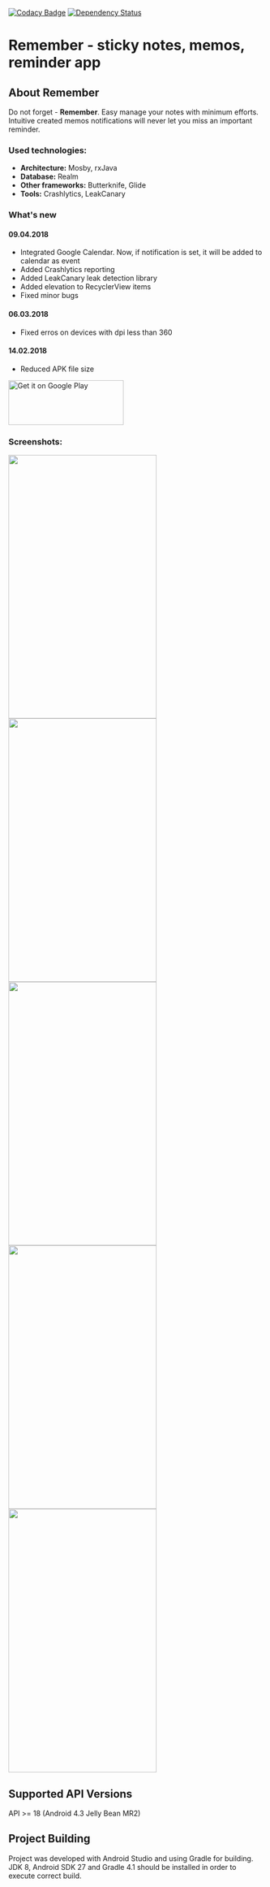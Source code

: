 [![Codacy Badge](https://api.codacy.com/project/badge/Grade/2393717bb70d4d66877eac9582752c0b)](https://www.codacy.com/app/DFedonnikov/Remember?utm_source=github.com&amp;utm_medium=referral&amp;utm_content=DFedonnikov/Remember&amp;utm_campaign=Badge_Grade) [![Dependency Status](https://www.versioneye.com/user/projects/5a8709300fb24f5141a526d7/badge.svg?style=flat-square)](https://www.versioneye.com/user/projects/5a8709300fb24f5141a526d7)
# Remember - sticky notes, memos, reminder app

## About Remember
Do not forget - __Remember__. Easy manage your notes with minimum efforts. Intuitive created memos notifications will never let you miss an important reminder.

### Used technologies:
* __Architecture:__ Mosby, rxJava
* __Database:__ Realm
* __Other frameworks:__ Butterknife, Glide
* __Tools:__ Crashlytics, LeakCanary

### What's new
#### 09.04.2018
* Integrated Google Calendar. Now, if notification is set, it will be added to calendar as event
* Added Crashlytics reporting
* Added LeakCanary leak detection library
* Added elevation to RecyclerView items
* Fixed minor bugs
#### 06.03.2018
* Fixed erros on devices with dpi less than 360
#### 14.02.2018
* Reduced APK file size

[<img alt='Get it on Google Play' src='https://play.google.com/intl/en_us/badges/images/generic/en_badge_web_generic.png' width="227" height="88"/>](http://play.google.com/store/apps/details?id=com.gnest.remember)

### Screenshots:

<img src='https://lh3.googleusercontent.com/aaQT4TMF3VsbvhqkyMCYZAPXV78U3J74XWhEMAD0_Hvb4ADe_m94KneA4hxOOmAyUdw=h900-rw' width="292" height="519"/> <img src='https://lh3.googleusercontent.com/62PQWVlehQ5zIoJPw_iCIE6kTMS1U92BjykQSY-uKhQMoUcLeLkNen--5nxEC2wwJA=h900-rw' width="292" height="519"/> <img src='https://lh3.googleusercontent.com/s5iIgHg1_kvPxxProxk2D77ZIyUMUhZ_U9a1OwzEQjhplZe6dIjliVv-0mh2751Yfw=h900-rw' width="292" height="519"/> <img src='https://lh3.googleusercontent.com/ZcPqsrfjIYFAsEw8gOtjbx2F_IwwMjUO5rybkunzDSn6liS5MhgEOU_pv54hj6gfsjw=h900-rw' width="292" height="519"/> <img src='https://lh3.googleusercontent.com/kd2vSIJTQ2Ki_ZzEm6NTDH8_gtpLckapFSWA9eROlmxICuPPwN6F9PMQdkLLQK-w1uk=h900-rw' width="292" height="519"/>

## Supported API Versions
API >= 18 (Android 4.3 Jelly Bean MR2)

## Project Building

Project was developed with Android Studio and using Gradle for building. JDK 8, Android SDK 27 and Gradle 4.1 should be installed in order to execute correct build.